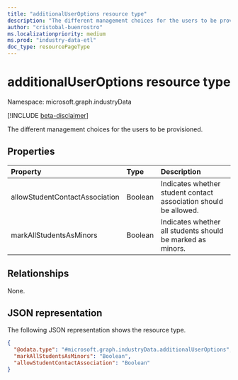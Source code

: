 ```yaml
---
title: "additionalUserOptions resource type"
description: "The different management choices for the users to be provisioned."
author: "cristobal-buenrostro"
ms.localizationpriority: medium
ms.prod: "industry-data-etl"
doc_type: resourcePageType
---
```


# additionalUserOptions resource type

Namespace: microsoft.graph.industryData

[!INCLUDE [beta-disclaimer](../../includes/beta-disclaimer.md)]

The different management choices for the users to be provisioned.

## Properties

| Property                       | Type    | Description                                                     |
| :----------------------------- | :------ | :-------------------------------------------------------------- |
| allowStudentContactAssociation | Boolean | Indicates whether student contact association should be allowed. |
| markAllStudentsAsMinors        | Boolean | Indicates whether all students should be marked as minors.       |

## Relationships

None.

## JSON representation

The following JSON representation shows the resource type.

<!-- {
  "blockType": "resource",
  "@odata.type": "microsoft.graph.industryData.additionalUserOptions"
}
-->

```json
{
  "@odata.type": "#microsoft.graph.industryData.additionalUserOptions",
  "markAllStudentsAsMinors": "Boolean",
  "allowStudentContactAssociation": "Boolean"
}
```
